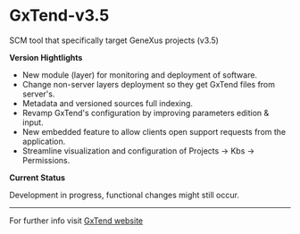 GxTend-v3.5
===========

SCM tool that specifically target GeneXus projects (v3.5)

__Version Hightlights__

* New module (layer) for monitoring and deployment of software.
* Change non-server layers deployment so they get GxTend files from server's.
* Metadata and versioned sources full indexing.
* Revamp GxTend's configuration by improving parameters edition & input.
* New embedded feature to allow clients open support requests from the application.
* Streamline visualization and configuration of Projects -> Kbs -> Permissions.

__Current Status__

Development in progress, functional changes might still occur.

- - -
For further info visit [GxTend website](http://gxtend.in-prove.com)